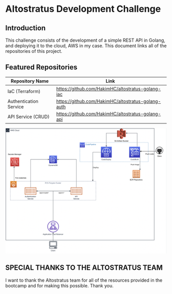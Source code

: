# Altostratus Development Challenge

## Introduction

This challenge consists of the development of a simple REST API in Golang, and deploying it to the cloud, AWS in my case.
This document links all of the repositories of this project.


## Featured Repositories

| Repository Name           | Link                                                |
|---------------------------|------------------------------------------------------
| IaC (Terraform)           | https://github.com/HakimHC/altostratus-golang-iac   |
| Authentication Service    | https://github.com/HakimHC/altostratus-golang-auth  |
| API Service (CRUD)        | https://github.com/HakimHC/altostratus-golang-api   |

![architecture](./.media/architecture.png "Architecture")

## SPECIAL THANKS TO THE ALTOSTRATUS TEAM
I want to thank the Altostratus team for all of the resources provided in the bootcamp and for making this possible. Thank you.
